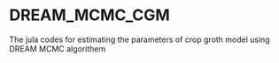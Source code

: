 # DREAM_MCMC_CGM
The jula codes for estimating the parameters of crop groth model using DREAM MCMC algorithem 
